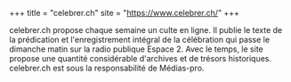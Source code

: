 +++
title = "celebrer.ch"
site = "https://www.celebrer.ch/"
+++

celebrer.ch propose chaque semaine un culte en ligne. Il publie le texte de la prédication et l'enregistrement intégral de la célébration qui passe le dimanche matin sur la radio publique Espace 2. Avec le temps, le site propose une quantité considérable d'archives et de trésors historiques. celebrer.ch est sous la responsabilité de Médias-pro.
